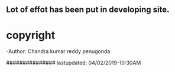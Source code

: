 ## Lot of effot has been put in developing site.

# copyright

-Author: Chandra kumar reddy penugonda

############### lastupdated: 04/02/2019-10:30AM
